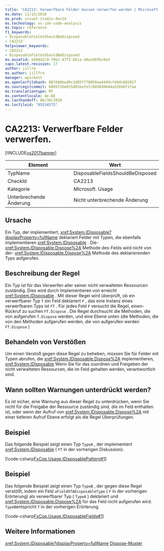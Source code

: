```yaml
---
title: 'CA2213: Verwerfbare Felder müssen verworfen werden | Microsoft-Dokumentation'
ms.date: 11/15/2016
ms.prod: visual-studio-dev14
ms.technology: vs-ide-code-analysis
ms.topic: reference
f1_keywords:
- DisposableFieldsShouldBeDisposed
- CA2213
helpviewer_keywords:
- CA2213
- DisposableFieldsShouldBeDisposed
ms.assetid: e99442c9-70e2-47f3-b61a-d8ac003bc6e5
caps.latest.revision: 17
author: jillre
ms.author: jillfra
manager: wpickett
ms.openlocfilehash: 887600bad0c3d05ff78050aa4449cf49dc882027
ms.sourcegitcommit: b885f26e015d03eafe7c885040644a52bb071fae
ms.translationtype: MT
ms.contentlocale: de-DE
ms.lasthandoff: 06/30/2020
ms.locfileid: "85534575"
---
```

# <a name="ca2213-disposable-fields-should-be-disposed"></a>CA2213: Verwerfbare Felder verwerfen.
[!INCLUDE[vs2017banner](../includes/vs2017banner.md)]

|Element|Wert|
|-|-|
|TypName|DisposableFieldsShouldBeDisposed|
|CheckId|CA2213|
|Kategorie|Microsoft. Usage|
|Unterbrechende Änderung|Nicht unterbrechende Änderung|

## <a name="cause"></a>Ursache
 Ein Typ, der implementiert, <xref:System.IDisposable?displayProperty=fullName> deklariert Felder mit Typen, die ebenfalls implementieren <xref:System.IDisposable> . Die- <xref:System.IDisposable.Dispose%2A> Methode des-Felds wird nicht von der- <xref:System.IDisposable.Dispose%2A> Methode des deklarierenden Typs aufgerufen.

## <a name="rule-description"></a>Beschreibung der Regel
 Ein Typ ist für das Verwerfen aller seiner nicht verwalteten Ressourcen zuständig. Dies wird durch Implementieren von erreicht <xref:System.IDisposable> . Mit dieser Regel wird überprüft, ob ein verwerfbarer Typ `T` ein Feld deklariert `F` , das eine Instanz eines verwerfbaren Typs ist `FT` . Für jedes Feld `F` versucht die Regel, einen-Rückruf zu suchen `FT.Dispose` . Die Regel durchsucht die Methoden, die von aufgerufen `T.Dispose` werden, und eine Ebene unten (die Methoden, die von den Methoden aufgerufen werden, die von aufgerufen werden `FT.Dispose` )

## <a name="how-to-fix-violations"></a>Behandeln von Verstößen
 Um einen Verstoß gegen diese Regel zu beheben, müssen Sie für Felder mit Typen abrufen, die <xref:System.IDisposable.Dispose%2A> implementieren, <xref:System.IDisposable> Wenn Sie für das zuordnen und Freigeben der nicht verwalteten Ressourcen, die im Feld gehalten werden, verantwortlich sind.

## <a name="when-to-suppress-warnings"></a>Wann sollten Warnungen unterdrückt werden?
 Es ist sicher, eine Warnung aus dieser Regel zu unterdrücken, wenn Sie nicht für die Freigabe der Ressource zuständig sind, die im Feld enthalten ist, oder wenn der Aufruf von <xref:System.IDisposable.Dispose%2A> mit einer tieferen Aufruf Ebene erfolgt als die Regel Überprüfungen.

## <a name="example"></a>Beispiel
 Das folgende Beispiel zeigt einen Typ `TypeA` , der implementiert <xref:System.IDisposable> ( `FT` in der vorherigen Diskussion).

 [!code-csharp[FxCop.Usage.IDisposablePattern#1](../snippets/csharp/VS_Snippets_CodeAnalysis/FxCop.Usage.IDisposablePattern/cs/FxCop.Usage.IDisposablePattern.cs#1)]

## <a name="example"></a>Beispiel
 Das folgende Beispiel zeigt einen Typ `TypeB` , der gegen diese Regel verstößt, indem ein Feld `aFieldOfADisposableType` ( `F` in der vorherigen Erörterung) als verwerfbarer Typ ( `TypeA` ) deklariert und <xref:System.IDisposable.Dispose%2A> für das Feld nicht aufgerufen wird. `TypeB`entspricht `T` in der vorherigen Erörterung.

 [!code-csharp[FxCop.Usage.IDisposableFields#1](../snippets/csharp/VS_Snippets_CodeAnalysis/FxCop.Usage.IDisposableFields/cs/FxCop.Usage.IDisposableFields.cs#1)]

## <a name="see-also"></a>Weitere Informationen
 <xref:System.IDisposable?displayProperty=fullName> [Dispose-Muster](https://msdn.microsoft.com/library/31a6c13b-d6a2-492b-9a9f-e5238c983bcb)
